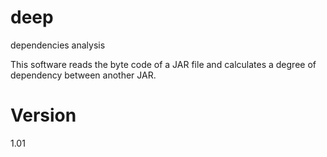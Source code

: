 # deep
dependencies analysis

This software reads the byte code of a JAR file and calculates a degree of dependency between another JAR.

# Version

1.01
